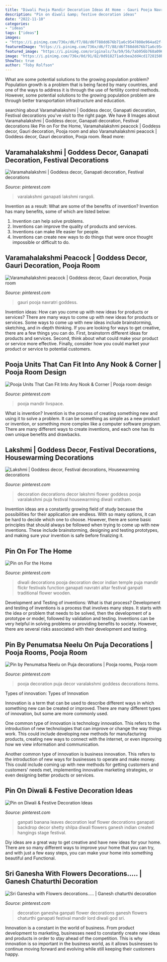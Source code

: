 ```yaml
---
title: "Diwali Pooja Mandir Decoration Ideas At Home - Gauri Pooja Navratri Goddess"
description: "Pin on diwali &amp; festive decoration ideas"
date: "2022-11-10"
categories:
- "ideas"
tags: ["ideas"]
images:
- "https://i.pinimg.com/736x/d6/f7/88/d6f788dd676b71a6c9547808e964ad2f--shilpa-shetty-banana-leaves.jpg"
featuredImage: "https://i.pinimg.com/736x/d6/f7/88/d6f788dd676b71a6c9547808e964ad2f--shilpa-shetty-banana-leaves.jpg"
featured_image: "https://i.pinimg.com/originals/7a/b9/56/7ab956b768a09658ea39b9a6330165da.jpg"
image: "https://i.pinimg.com/736x/0d/91/82/0d918271adcbea2dd4cd1728150b7737.jpg"
ShowToc: true
author: "Toby Rolfson"
---
```



What are some potential solutions to the growing population problem?
Population growth is a problem that is being faced by many countries, and one of the ways to address it is through the use of fertility control methods. However, some potential solutions to the growing population problem are through better transportation infrastructure and education.

	

		
searching about Varamahalakshmi | Goddess decor, Ganapati decoration, Festival decorations you've visit to the right page. We have 8 Images about Varamahalakshmi | Goddess decor, Ganapati decoration, Festival decorations like Pin on For the Home, Varamahalakshmi peacock | Goddess decor, Gauri decoration, Pooja room and also Varamahalakshmi peacock | Goddess decor, Gauri decoration, Pooja room. Read more:
		
    
## Varamahalakshmi | Goddess Decor, Ganapati Decoration, Festival Decorations

<img loading=lazy src="https://i.pinimg.com/originals/32/ce/47/32ce47cb173ed428fde6ff9e11316f3e.jpg" onerror="this.onerror=null;this.src='https://tse1.mm.bing.net/th?id=OIP.5iMY1usMCNLzj_2TFez5lgHaJ4&amp;pid=15.1';" alt="Varamahalakshmi | Goddess decor, Ganapati decoration, Festival decorations">

_Source: pinterest.com_

>varalakshmi ganapati lakshmi rangoli. 

	

Invention as a result: What are some of the benefits of invention?
Invention has many benefits, some of which are listed below: 
1. Invention can help solve problems. 
2. Inventions can improve the quality of products and services. 
3. Inventions can make life easier for people. 
4. Inventions can create new ways to do things that were once thought impossible or difficult to do.

    
## Varamahalakshmi Peacock | Goddess Decor, Gauri Decoration, Pooja Room

<img loading=lazy src="https://i.pinimg.com/originals/7a/b9/56/7ab956b768a09658ea39b9a6330165da.jpg" onerror="this.onerror=null;this.src='https://tse2.mm.bing.net/th?id=OIP.ONvE6NPFGkssLfUB9EdfogHaKG&amp;pid=15.1';" alt="Varamahalakshmi peacock | Goddess decor, Gauri decoration, Pooja room">

_Source: pinterest.com_

>gauri pooja navratri goddess. 

	

Invention ideas: How can you come up with new ideas for products or services?
There are many ways to come up with new ideas for products or services. Some ways to come up with new ideas include brainstorming, sketching, and in-depth thinking. If you are looking for ways to get creative, there are a few things you can do. First, brainstorm different ideas for products and services. Second, think about what could make your product or service more effective. Finally, consider how you could market your product or service to potential customers.

    
## Pooja Units That Can Fit Into Any Nook &amp; Corner | Pooja Room Design

<img loading=lazy src="https://i.pinimg.com/736x/75/80/b5/7580b5479f253182aae58095c06be23f.jpg" onerror="this.onerror=null;this.src='https://tse1.mm.bing.net/th?id=OIP.qdWD9Y_ZT4uBVy3-D-6cFAHaLW&amp;pid=15.1';" alt="Pooja Units That Can Fit Into Any Nook &amp; Corner | Pooja room design">

_Source: pinterest.com_

>pooja mandir livspace. 

	

What is invention?
Invention is the process of creating something new and using it to solve a problem. It can be something as simple as a new product or invention, or something more complex like a computer software program. There are many different ways to create inventions, and each one has its own unique benefits and drawbacks.

    
## Lakshmi | Goddess Decor, Festival Decorations, Housewarming Decorations

<img loading=lazy src="https://i.pinimg.com/736x/e0/b6/aa/e0b6aab401174f5a8307b0e02f7d4b75.jpg" onerror="this.onerror=null;this.src='https://tse4.mm.bing.net/th?id=OIP.8OWbxV6hq4YNIXAWFjqrxwHaJ2&amp;pid=15.1';" alt="Lakshmi | Goddess decor, Festival decorations, Housewarming decorations">

_Source: pinterest.com_

>decoration decorations decor lakshmi flower goddess pooja varalakshmi puja festival housewarming diwali vratham. 

	

Invention ideas are a constantly growing field of study because the possibilities for their application are endless. With so many options, it can be hard to decide which one to choose. However, there are some basic principles that should always be followed when trying to come up with new inventions. These include brainstorming, designing and testing prototypes, and making sure your invention is safe before finalizing it.

    
## Pin On For The Home

<img loading=lazy src="https://i.pinimg.com/736x/02/88/d7/0288d7c6db88bf3a365365bf59b4d2dc--diwali-decorations-at-home-diwali-pooja.jpg" onerror="this.onerror=null;this.src='https://tse4.mm.bing.net/th?id=OIP.I26-_RRTLed8IOPjn8ArhAHaLG&amp;pid=15.1';" alt="Pin on For the Home">

_Source: pinterest.com_

>diwali decorations pooja decoration decor indian temple puja mandir flickr festivals function ganapati navratri altar festival ganpati traditional flower wooden. 

	

Development and Testing of inventions: What is that process?
Development and testing of inventions is a process that involves many steps. It starts with the idea or problem that needs to be solved, then the development of a prototype or model, followed by validation and testing. Inventions can be very helpful in solving problems or providing benefits to society. However, there are several risks associated with their development and testing.

    
## Pin By Penumatsa Neelu On Puja Decorations | Pooja Rooms, Pooja Room

<img loading=lazy src="https://i.pinimg.com/736x/0d/91/82/0d918271adcbea2dd4cd1728150b7737.jpg" onerror="this.onerror=null;this.src='https://tse2.mm.bing.net/th?id=OIP.vhVXW69UPTHes2BFuu-AmAHaJ3&amp;pid=15.1';" alt="Pin by Penumatsa Neelu on Puja decorations | Pooja rooms, Pooja room">

_Source: pinterest.com_

>pooja decoration puja decor varalakshmi goddess decorations items. 

	

Types of innovation:
Types of Innovation

Innovation is a term that can be used to describe different ways in which something new can be created or improved. There are many different types of innovation, but some are more commonly used.

One common type of innovation is technology innovation. This refers to the introduction of new technologies that can improve or change the way things work. This could include developing new methods for manufacturing products, creating new ways to connect with the internet, or even improving how we view information and communication.

Another common type of innovation is business innovation. This refers to the introduction of new ways for businesses to operate and make money. This could include coming up with new methods for getting customers and customers' needs met, implementing innovative marketing strategies, or even designing better products or services.

    
## Pin On Diwali &amp; Festive Decoration Ideas

<img loading=lazy src="https://i.pinimg.com/736x/d6/f7/88/d6f788dd676b71a6c9547808e964ad2f--shilpa-shetty-banana-leaves.jpg" onerror="this.onerror=null;this.src='https://tse1.mm.bing.net/th?id=OIP.3IM8eFBu-5rea8uw9Z_pUAD8D3&amp;pid=15.1';" alt="Pin on Diwali &amp; Festive Decoration Ideas">

_Source: pinterest.com_

>ganpati banana leaves decoration leaf flower decorations ganapati backdrop decor shetty shilpa diwali flowers ganesh indian created hangings stage festival. 

	

Diy ideas are a great way to get creative and have new ideas for your home. There are so many different ways to improve your home that you can try, and with just a few easy steps, you can make your home into something beautiful and Functional.

    
## Sri Ganesha With Flowers Decorations..... | Ganesh Chaturthi Decoration

<img loading=lazy src="https://i.pinimg.com/736x/6f/d8/7c/6fd87ce1f2a3ef9d3af30dfe62dfcf2c--flower-decoration-ganesha.jpg" onerror="this.onerror=null;this.src='https://tse2.mm.bing.net/th?id=OIP.-w3YhWrQmbqlPnt0oX0cMQHaKu&amp;pid=15.1';" alt="Sri Ganesha with Flowers decorations..... | Ganesh chaturthi decoration">

_Source: pinterest.com_

>decoration ganesha ganpati flower decorations ganesh flowers chaturthi ganapati festival mandir lord diwali god sri. 

	

Innovation is a constant in the world of business. From product development to marketing, businesses need to constantly create new ideas and products in order to stay ahead of the competition. This is why innovation is so important in the business world, as it allows businesses to continue moving forward and evolving while still keeping their customers happy.

